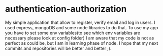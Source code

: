 # authentication-authorization
My simple application that allow to register, verify email and log in users.
I used express, mongoDB and some node libraries to do that.
To use my app you have to set some env variables(to see which env variables are necessary please look at config folder)
I am aware that my code is not as perfect as could be, but I am in learning phase of node. 
I hope that my next commits and repositories will be better and better ;).
